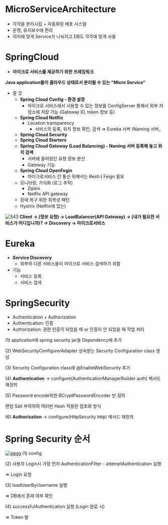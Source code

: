 # MicroServiceArchitecture
- 각각을 분리시킴 + 자동화된 배포 시스템
- 운영, 유지보수에 편리
- 의미에 맞게 Service가 나눠지고 DB도 각각에 맞게 사용

# SpringCloud
- **마이크로 서비스를 제공하기 위한 프레임워크**

**Java application들이 클라우드 상태로서 분리될 수 있는 “Micro Service”**

- 쓸 것
    - **Spring Cloud Config - 환경 설정**
        - 마이크로 서비스에서 사용할 수 있는 정보를 ConfigServer 통해서 외부 저장소에 저장 가능 (Gateway ID, token 정보 등)
    - **Spring Cloud Netflix**
        - Location transparency
            - 서비스의 등록, 위치 정보 확인, 검색 ⇒ Eureka 서버 (Naming 서버_
    - **Spring Cloud Security**
    - **Spring Cloud Starters**
    - **Spring Cloud Gateway (Load Balancing) - Naming 서버 등록해 놓고 위치 검색**
        - 서버에 들어왔던 요청 정보 분산
        - Gateway 기능
    - **Spring Cloud OpenFegin**
        - 마이크로서비스 간 통신 위해서는 Rest나 Feign 필요
    - 모니터링, 가식화 (로그 추적)
        - Zipkin
        - Netflix API gateway
    - 장애 복구 위한 회복성 패턴
    - Hystrix (Netflix에 있는)


![543](https://user-images.githubusercontent.com/45472076/231830204-b316178e-66ca-442c-8342-0bf070a680d5.PNG)
**Client → (정보 요청) → LoadBalancer(API Gateway) → (내가 필요한 서비스가 어디입니까)? → Discovery → 마이크로서비스**

# Eureka

- **Service Discovery**
    - 외부의 다른 서비스들이 마이크로 서비스 검색하기 위함
- 기능
    - 서비스 등록
    - 서비스 검색
    
# SpringSecurity
- Authentication + Authorization
- Authentication: 인증
- Authorization: 권한
인증이 되었을 때 or 인증이 안 되었을 때 작업 처리

(1) application에 spring security jar을 Dependency에 추가

(2) WebSecurityConfigurerAdapter 상속받는 Security Configuration class 생성

(3) Security Configuration class에 @EnableWebSecurity 추가

(4) **Authentication** -> configure(AuthenticationManagerBuilder auth) 메서드 재정의

(5) Password encode위한 BCryptPasswordEncoder 빈 정의

랜덤 Salt 부여하여 여러번 Hash 적용한 암호화 방식

(6) **Authorization** -> configure(HttpSecurity http) 메서드 재정의

# Spring Security 순서
![gggg](https://user-images.githubusercontent.com/45472076/232300894-9b169f09-b0fd-46a1-a324-e0a5652abe68.PNG)
(1) config 

(2) 사용자 Login시 가장 먼저 AuthenticationFilter - attemptAuthentication 실행

=> Login 요청

(3) loadUserByUsername 실행

=> DB에서 존재 여부 확인 

(4) successfulAuthentication 실행 (Login 완료 시)

=> Token 발
